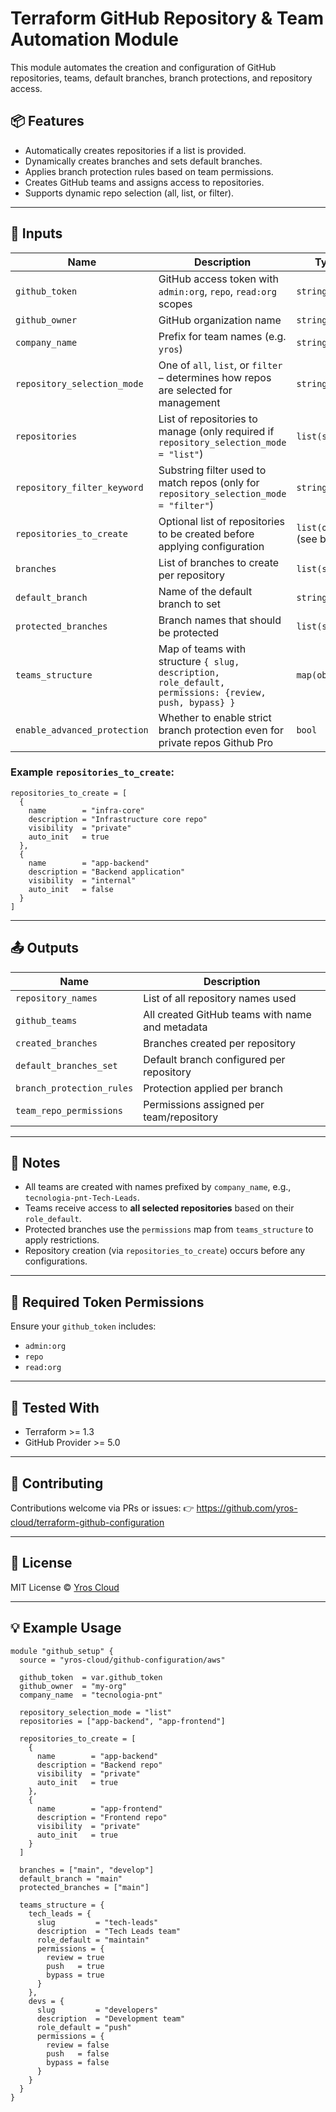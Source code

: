 # Terraform GitHub Repository & Team Automation Module

This module automates the creation and configuration of GitHub repositories, teams, default branches, branch protections, and repository access.

## 📦 Features
- Automatically creates repositories if a list is provided.
- Dynamically creates branches and sets default branches.
- Applies branch protection rules based on team permissions.
- Creates GitHub teams and assigns access to repositories.
- Supports dynamic repo selection (all, list, or filter).

---

## 🔧 Inputs

| Name                       | Description                                                                                         | Type                                                                                             | Required |
|----------------------------|-----------------------------------------------------------------------------------------------------|--------------------------------------------------------------------------------------------------|----------|
| `github_token`            | GitHub access token with `admin:org`, `repo`, `read:org` scopes                                     | `string`                                                                                          | ✅ Yes   |
| `github_owner`            | GitHub organization name                                                                             | `string`                                                                                          | ✅ Yes   |
| `company_name`            | Prefix for team names (e.g. `yros`)                                                       | `string`                                                                                          | ✅ Yes   |
| `repository_selection_mode` | One of `all`, `list`, or `filter` – determines how repos are selected for management              | `string`                                                                                          | ✅ Yes   |
| `repositories`            | List of repositories to manage (only required if `repository_selection_mode = "list"`)           | `list(string)`                                                                                    | ❌ No    |
| `repository_filter_keyword` | Substring filter used to match repos (only for `repository_selection_mode = "filter"`)           | `string`                                                                                          | ❌ No    |
| `repositories_to_create`  | Optional list of repositories to be created before applying configuration                          | `list(object)` (see below)                                                                        | ❌ No    |
| `branches`                | List of branches to create per repository                                                           | `list(string)`                                                                                    | ✅ Yes   |
| `default_branch`          | Name of the default branch to set                                                                  | `string`                                                                                          | ✅ Yes   |
| `protected_branches`      | Branch names that should be protected                                                               | `list(string)`                                                                                    | ✅ Yes   |
| `teams_structure`         | Map of teams with structure `{ slug, description, role_default, permissions: {review, push, bypass} }` | `map(object)`    
| `enable_advanced_protection` | Whether to enable strict branch protection even for private repos Github Pro                              | `bool`                                                                                            | ❌ No    |                                                                                 | ✅ Yes   |

### Example `repositories_to_create`:
```hcl
repositories_to_create = [
  {
    name        = "infra-core"
    description = "Infrastructure core repo"
    visibility  = "private"
    auto_init   = true
  },
  {
    name        = "app-backend"
    description = "Backend application"
    visibility  = "internal"
    auto_init   = false
  }
]
```

---

## 📤 Outputs

| Name                    | Description                                      |
|-------------------------|--------------------------------------------------|
| `repository_names`      | List of all repository names used               |
| `github_teams`          | All created GitHub teams with name and metadata |
| `created_branches`      | Branches created per repository                 |
| `default_branches_set`  | Default branch configured per repository        |
| `branch_protection_rules` | Protection applied per branch                  |
| `team_repo_permissions` | Permissions assigned per team/repository        |

---

## 🧠 Notes
- All teams are created with names prefixed by `company_name`, e.g., `tecnologia-pnt-Tech-Leads`.
- Teams receive access to **all selected repositories** based on their `role_default`.
- Protected branches use the `permissions` map from `teams_structure` to apply restrictions.
- Repository creation (via `repositories_to_create`) occurs before any configurations.

---

## 🔐 Required Token Permissions
Ensure your `github_token` includes:
- `admin:org`
- `repo`
- `read:org`

---

## 🧪 Tested With
- Terraform >= 1.3
- GitHub Provider >= 5.0

---

## 🤝 Contributing
Contributions welcome via PRs or issues:
👉 https://github.com/yros-cloud/terraform-github-configuration

---

## 🧾 License
MIT License © [Yros Cloud](https://github.com/yros-cloud)


---

## 💡 Example Usage

```hcl
module "github_setup" {
  source = "yros-cloud/github-configuration/aws"

  github_token  = var.github_token
  github_owner  = "my-org"
  company_name  = "tecnologia-pnt"

  repository_selection_mode = "list"
  repositories = ["app-backend", "app-frontend"]

  repositories_to_create = [
    {
      name        = "app-backend"
      description = "Backend repo"
      visibility  = "private"
      auto_init   = true
    },
    {
      name        = "app-frontend"
      description = "Frontend repo"
      visibility  = "private"
      auto_init   = true
    }
  ]

  branches = ["main", "develop"]
  default_branch = "main"
  protected_branches = ["main"]

  teams_structure = {
    tech_leads = {
      slug         = "tech-leads"
      description  = "Tech Leads team"
      role_default = "maintain"
      permissions = {
        review = true
        push   = true
        bypass = true
      }
    },
    devs = {
      slug         = "developers"
      description  = "Development team"
      role_default = "push"
      permissions = {
        review = false
        push   = false
        bypass = false
      }
    }
  }
}
```
